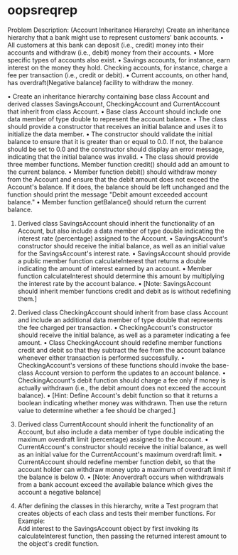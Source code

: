 # oopsreqrep

Problem Description: 
(Account Inheritance Hierarchy) Create an inheritance hierarchy that a bank might use to represent customers' 
bank accounts.  • All customers at this bank can deposit (i.e., credit) money into their accounts and withdraw (i.e., debit) 
money from their accounts. •  More specific types of accounts also exist.  • Savings accounts, for instance, earn interest on the money they hold. Checking accounts, for instance, charge 
a fee per transaction (i.e., credit or debit).  • Current accounts, on other hand, has overdraft(Negative balance) facility to withdraw the money. 
 
• Create an inheritance hierarchy containing base class Account and derived 
classes SavingsAccount, CheckingAccount and CurrentAccount that inherit from class Account. 
 • Base class Account should include one data member of type double to represent the account balance. •  The class should provide a constructor that receives an initial balance and uses it to initialize the data 
member.
  • The constructor should validate the initial balance to ensure that it is greater than or equal to 0.0. If not, the 
balance should be set to 0.0 and the constructor should display an error message, indicating that the initial 
balance was invalid. 
 • The class should provide three member functions. Member function credit() should add an amount to the 
current balance.
 •  Member function debit() should withdraw money from the Account and ensure that the debit amount does 
not exceed the Account's balance. If it does, the balance should be left unchanged and the function should 
print the message "Debit amount exceeded account balance."  • Member function getBalance() should return the current balance. 
 
 
1. Derived class SavingsAccount should inherit the functionality of an Account, but also include a data member of 
type double indicating the interest rate (percentage) assigned to the Account. 
 • SavingsAccount's constructor should receive the initial balance, as well as an initial value for 
the SavingsAccount's interest rate. 
•  SavingsAccount should provide a public member function calculateInterest that returns a double indicating 
the amount of interest earned by an account.  • Member function calculateInterest should determine this amount by multiplying the interest rate by the 
account balance.  • [Note: SavingsAccount should inherit member functions credit and debit as is without redefining them.] 
 
2. Derived class CheckingAccount should inherit from base class Account and include an additional data member of 
type double that represents the fee charged per transaction.  • CheckingAccount's constructor should receive the initial balance, as well as a parameter indicating a 
fee amount. • Class CheckingAccount should redefine member functions credit and debit so that they subtract the 
fee from the account balance whenever either transaction is performed successfully.  • CheckingAccount's versions of these functions should invoke the base-class Account version to 
perform the updates to an account balance.  • CheckingAccount's debit function should charge a fee only if money is actually withdrawn (i.e., the 
debit amount does not exceed the account balance). •  [Hint: Define Account's debit function so that it returns a boolean indicating whether money was 
withdrawn. Then use the return value to determine whether a fee should be charged.] 
 
3. Derived class CurrentAccount should inherit the functionality of an Account, but also include a data member of 
type double indicating the maximum overdraft limit (percentage) assigned to the Account.  • CurrentAccount's constructor should receive the initial balance, as well as an initial value for 
the CurrentAccount's maximum overdraft limit. •  CurrentAccount should redefine member function debit, so that the account holder can withdraw 
money upto a maximum of overdraft limit if the balance is below 0. •  [Note: Anoverdraft occurs when withdrawals from a bank account exceed the available balance which 
gives the account a negative balance] 
 
4. After defining the classes in this hierarchy, write a Test program that creates objects of each class and tests their 
member functions. 
 For Example:  
Add interest to the SavingsAccount object by first invoking its calculateInterest function, then passing the 
returned interest amount to the object's credit function.
